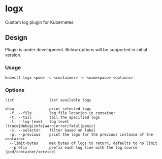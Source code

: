 # logx
Custom log plugin for Kubernetes

## Design
Plugin is under development. Below options will be supported in initial version.
### Usage
``` 
kubectl logx <pod> -c <container> -n <namespace> <options>
```
### Options
``` 
list                list available logs
                         
show                print selected logs
  -f, --file        log file location in container 
  -t, --tail        tail the specified logs
  -l, --log-level   log level (trace|debug|info|warn|error|fatal|panic)
  -s, --selector    filter based on label
  -p, --previous    print the logs for the previous instance of the container
  --limit-bytes     max bytes of logs to return, defaults to no limit
  --prefix          prefix each log line with the log source (pod/container/service)

```
